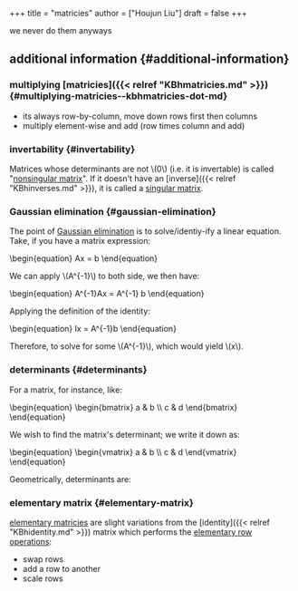 +++
title = "matricies"
author = ["Houjun Liu"]
draft = false
+++

we never do them anyways


## additional information {#additional-information}


### multiplying [matricies]({{< relref "KBhmatricies.md" >}}) {#multiplying-matricies--kbhmatricies-dot-md}

-   its always row-by-column, move down rows first then columns
-   multiply element-wise and add (row times column and add)


### invertability {#invertability}

Matrices whose determinants are not \\(0\\) (i.e. it is invertable) is called "[nonsingular matrix](#invertability)". If it doesn't have an [inverse]({{< relref "KBhinverses.md" >}}), it is called a [singular matrix](#invertability).


### Gaussian elimination {#gaussian-elimination}

The point of [Gaussian elimination](#gaussian-elimination) is to solve/identiy-ify a linear equation. Take, if you have a matrix expression:

\begin{equation}
    Ax = b
\end{equation}

We can apply \\(A^{-1}\\) to both side, we then have:

\begin{equation}
    A^{-1}Ax = A^{-1} b
\end{equation}

Applying the definition of the identity:

\begin{equation}
    Ix = A^{-1}b
\end{equation}

Therefore, to solve for some \\(A^{-1}\\), which would yield \\(x\\).


### determinants {#determinants}

For a matrix, for instance, like:

\begin{equation}
\begin{bmatrix}
a & b \\\\
c & d
\end{bmatrix}
\end{equation}

We wish to find the matrix's determinant; we write it down as:

\begin{equation}
\begin{vmatrix}
a & b \\\\
c & d
\end{vmatrix}
\end{equation}

Geometrically, determinants are:


### elementary matrix {#elementary-matrix}

[elementary matricies](#elementary-matrix) are slight variations from the [identity]({{< relref "KBhidentity.md" >}}) matrix which performs the [elementary row operations](#elementary-matrix):

-   swap rows
-   add a row to another
-   scale rows